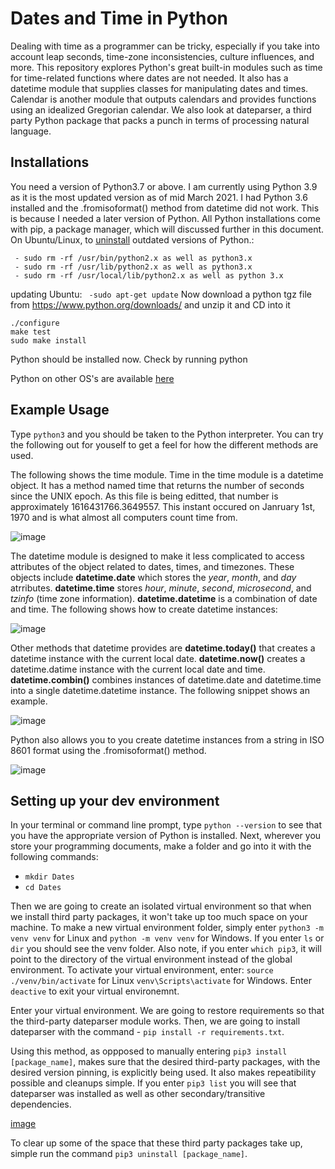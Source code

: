 # Dates and Time in Python

Dealing with time as a programmer can be tricky, especially if you take into account leap seconds, time-zone inconsistencies, culture influences, and more. This repository explores Python's great built-in modules such as time for time-related functions where dates are not needed. It also has a datetime module that supplies classes for manipulating dates and times. Calendar is another module that outputs calendars and provides functions using an idealized Gregorian calendar. We also look at dateparser, a third party Python package that packs a punch in terms of processing natural language. 

## Installations

You need a version of Python3.7 or above. I am currently using Python 3.9 as it is the most updated version as of mid March 2021. I had Python 3.6 installed and the .fromisoformat() method from datetime did not work. This is because I needed a later version of Python. All Python installations come with pip, a package manager, which will discussed further in this document.
On Ubuntu/Linux, to [uninstall](https://stackoverflow.com/questions/48899604/how-to-uninstall-python-in-ubuntu-completely-and-reinstalling-it) outdated versions of Python.:

```
 - sudo rm -rf /usr/bin/python2.x as well as python3.x
 - sudo rm -rf /usr/lib/python2.x as well as python3.x
 - sudo rm -rf /usr/local/lib/python2.x as well as python 3.x 
 ```

updating Ubuntu:
`` -sudo apt-get update``
Now download a python tgz file from https://www.python.org/downloads/ and unzip it and CD into it
```
./configure
make test
sudo make install
```
Python should be installed now. Check by running python

Python on other OS's are available [here]( https://www.python.org/downloads/)

## Example Usage

Type ```python3``` and you should be taken to the Python interpreter. You can try the following out for youself to get a feel for how the different methods are used.

The following shows the time module. Time in the time module is a datetime object. It has a method named time that returns the number of seconds since the UNIX epoch. As this file is being editted, that number is approximately 1616431766.3649557. This instant occured on Janruary 1st, 1970 and is what almost all computers count time from. 

![image](https://user-images.githubusercontent.com/25753853/112026271-67aa1400-8b0c-11eb-90ac-4aa815f15578.png)

The datetime module is designed to make it less complicated to access attributes of the object related to dates, times, and timezones. These objects include __datetime.date__ which stores the *year*, *month*, and *day* atrributes. __datetime.time__ stores *hour*, *minute*, *second*, *microsecond*, and *tzinfo* (time zone information). __datetime.datetime__ is a combination of date and time. The following shows how to create datetime instances:

![image](https://user-images.githubusercontent.com/25753853/112034278-acd24400-8b14-11eb-81cb-cbe5b80bcff9.png)

Other methods that datetime provides are __datetime.today()__ that creates a datetime instance with the current local date. __datetime.now()__ creates a datetime.datime instance with the current local date and time. __datetime.combin()__ combines instances of datetime.date and datetime.time into a single datetime.datetime instance. The following snippet shows an example.

![image](https://user-images.githubusercontent.com/25753853/112037212-e22c6100-8b17-11eb-86de-056f3bf02149.png)

Python also allows you to you create datetime instances from a string in ISO 8601 format using the .fromisoformat() method.

![image](https://user-images.githubusercontent.com/25753853/112038496-4b60a400-8b19-11eb-9605-a3cd31842c4b.png)




## Setting up your dev environment

In your terminal or command line prompt, type ```python --version``` to see that you have the appropriate version of Python is installed.
Next, wherever you store your programming documents, make a folder and go into it with the following commands: 
- `mkdir Dates`
- `cd Dates`

Then we are going to create an isolated virtual environment so that when we install third party packages, it won't take up too much space on your machine. 
To make a new virtual environment folder, simply enter ```python3 -m venv venv``` for Linux and ```python -m venv venv``` for Windows. If you enter ```ls``` or ```dir``` you should see the venv folder. Also note, if you enter ```which pip3```, it will point to the directory of the virtual environment instead of the global environment. To activate your virtual environment, enter:
 ```source ./venv/bin/activate``` for Linux  ```venv\Scripts\activate``` for Windows. Enter ```deactive``` to exit your virtual environemnt.

Enter your virtual environment. We are going to restore requirements so that the third-party dateparser module works. Then, we are going to install dateparser with the command - ```pip install -r requirements.txt```. 

Using this method, as oppposed to manually entering ```pip3 install [package_name]```, makes sure that the desired third-party packages, with the desired version pinning, is explicitly being used. It also makes repeatibility possible and cleanups simple.
If you enter ```pip3 list``` you will see that dateparser was installed as well as other secondary/transitive dependencies.

[image](https://user-images.githubusercontent.com/25753853/111908832-2133b700-8a31-11eb-8510-3b7d99506b48.png)

To clear up some of the space that these third party packages take up, simple run the command ```pip3 uninstall [package_name]```.





